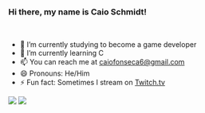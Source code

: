 ### Hi there, my name is Caio Schmidt!
<br>



- 🔭 I’m currently studying to become a game developer
- 🌱 I’m currently learning C
- 📫 You can reach me at caiofonseca6@gmail.com
- 😄 Pronouns: He/Him
- ⚡ Fun fact: Sometimes I stream on [Twitch.tv](https://www.twitch.tv/arctichusky1)


<code><img src="https://github-readme-stats.vercel.app/api?username=Arctic-Husky&show_icons=true&theme=dark&line_height=27"></code>
<code><img src="https://github-readme-stats.vercel.app/api/top-langs/?username=Arctic-Husky&theme=dark&hide=css,%20html"></code>
